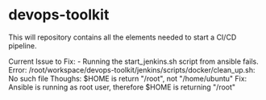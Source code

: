 # devops-toolkit

This will repository contains all the elements needed to start a CI/CD pipeline.

Current Issue to Fix:
    - Running the start_jenkins.sh script from ansible fails.
        Error: /root/workspace/devops-toolkit/jenkins/scripts/docker/clean_up.sh: No such file
        Thoughs: $HOME is return "/root", not "/home/ubuntu"
        Fix: Ansible is running as root user, therefore $HOME is returning "/root"